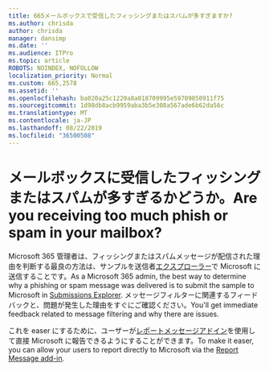 ```yaml
---
title: 665メールボックスで受信したフィッシングまたはスパムが多すぎますか?
ms.author: chrisda
author: chrisda
manager: dansimp
ms.date: ''
ms.audience: ITPro
ms.topic: article
ROBOTS: NOINDEX, NOFOLLOW
localization_priority: Normal
ms.custom: 665,2578
ms.assetid: ''
ms.openlocfilehash: ba020a25c1220a8a018709995e59709850911f75
ms.sourcegitcommit: 1d98db8acb9959aba3b5e308a567ade6b62da56c
ms.translationtype: MT
ms.contentlocale: ja-JP
ms.lasthandoff: 08/22/2019
ms.locfileid: "36500508"
---
```

# <a name="are-you-receiving-too-much-phish-or-spam-in-your-mailbox"></a><span data-ttu-id="7c1f7-102">メールボックスに受信したフィッシングまたはスパムが多すぎるかどうか。</span><span class="sxs-lookup"><span data-stu-id="7c1f7-102">Are you receiving too much phish or spam in your mailbox?</span></span>

<span data-ttu-id="7c1f7-103">Microsoft 365 管理者は、フィッシングまたはスパムメッセージが配信された理由を判断する最良の方法は、サンプルを送信者[エクスプローラー](https://protection.office.com/reportsubmission)で Microsoft に送信することです。</span><span class="sxs-lookup"><span data-stu-id="7c1f7-103">As a Microsoft 365 admin, the best way to determine why a phishing or spam message was delivered is to submit the sample to Microsoft in [Submissions Explorer](https://protection.office.com/reportsubmission).</span></span> <span data-ttu-id="7c1f7-104">メッセージフィルターに関連するフィードバックと、問題が発生した理由をすぐにご確認ください。</span><span class="sxs-lookup"><span data-stu-id="7c1f7-104">You'll get immediate feedback related to message filtering and why there are issues.</span></span>

<span data-ttu-id="7c1f7-105">これを easer にするために、ユーザーが[レポートメッセージアドイン](https://appsource.microsoft.com/product/office/WA104381180?src=office&tab=Overview)を使用して直接 Microsoft に報告できるようにすることができます。</span><span class="sxs-lookup"><span data-stu-id="7c1f7-105">To make it easer, you can allow your users to report directly to Microsoft via the [Report Message add-in](https://appsource.microsoft.com/product/office/WA104381180?src=office&tab=Overview).</span></span>
